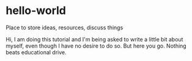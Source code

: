 # hello-world
Place to store ideas, resources, discuss things

Hi, 
I am doing this tutorial and I'm being asked to write a little bit about myself, even though I have no desire to do so. But here you go. Nothing beats educational drive.
